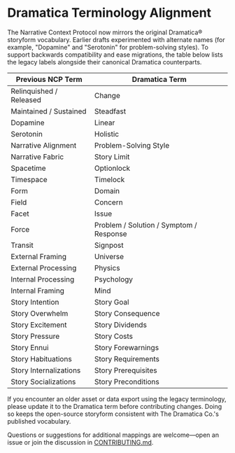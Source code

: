 # Dramatica Terminology Alignment

The Narrative Context Protocol now mirrors the original Dramatica® storyform vocabulary. Earlier drafts experimented with alternate names (for example, "Dopamine" and "Serotonin" for problem-solving styles). To support backwards compatibility and ease migrations, the table below lists the legacy labels alongside their canonical Dramatica counterparts.

| Previous NCP Term | Dramatica Term |
|-------------------|----------------|
| Relinquished / Released | Change |
| Maintained / Sustained | Steadfast |
| Dopamine | Linear |
| Serotonin | Holistic |
| Narrative Alignment | Problem-Solving Style |
| Narrative Fabric | Story Limit |
| Spacetime | Optionlock |
| Timespace | Timelock |
| Form | Domain |
| Field | Concern |
| Facet | Issue |
| Force | Problem / Solution / Symptom / Response |
| Transit | Signpost |
| External Framing | Universe |
| External Processing | Physics |
| Internal Processing | Psychology |
| Internal Framing | Mind |
| Story Intention | Story Goal |
| Story Overwhelm | Story Consequence |
| Story Excitement | Story Dividends |
| Story Pressure | Story Costs |
| Story Ennui | Story Forewarnings |
| Story Habituations | Story Requirements |
| Story Internalizations | Story Prerequisites |
| Story Socializations | Story Preconditions |

If you encounter an older asset or data export using the legacy terminology, please update it to the Dramatica term before contributing changes. Doing so keeps the open-source storyform consistent with The Dramatica Co.'s published vocabulary.

Questions or suggestions for additional mappings are welcome—open an issue or join the discussion in [CONTRIBUTING.md](/CONTRIBUTING.md).
